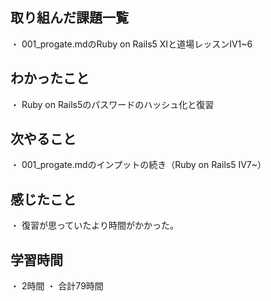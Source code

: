 ## 取り組んだ課題一覧
・ 001_progate.mdのRuby on Rails5 Ⅺと道場レッスンⅣ1~6
## わかったこと
・ Ruby on Rails5のパスワードのハッシュ化と復習
## 次やること
・ 001_progate.mdのインプットの続き（Ruby on Rails5 Ⅳ7~）
## 感じたこと
・ 復習が思っていたより時間がかかった。
## 学習時間
・ 2時間
・ 合計79時間

